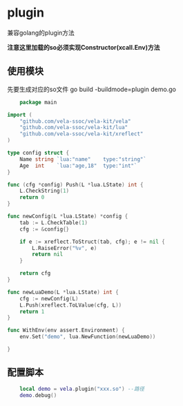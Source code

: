# plugin
兼容golang的plugin方法

**注意这里加载的so必须实现Constructor(xcall.Env)方法**

## 使用模块
先要生成对应的so文件
go build -buildmode=plugin demo.go

```go
    package main

import (
	"github.com/vela-ssoc/vela-kit/vela"
	"github.com/vela-ssoc/vela-kit/lua"
	"github.com/vela-ssoc/vela-kit/xreflect"
)

type config struct {
	Name string `lua:"name"    type:"string"`
	Age  int    `lua:"age,18"  type:"int"`
}

func (cfg *config) Push(L *lua.LState) int {
	L.CheckString(1)
	return 0
}

func newConfig(L *lua.LState) *config {
	tab := L.CheckTable(1)
	cfg := &config{}

	if e := xreflect.ToStruct(tab, cfg); e != nil {
		L.RaiseError("%v", e)
		return nil
	}

	return cfg
}

func newLuaDemo(L *lua.LState) int {
	cfg := newConfig(L)
	L.Push(xreflect.ToLValue(cfg, L))
	return 1
}

func WithEnv(env assert.Environment) {
	env.Set("demo", lua.NewFunction(newLuaDemo))

}
```

## 配置脚本
```lua
    local demo = vela.plugin("xxx.so") --路径
    demo.debug()
```